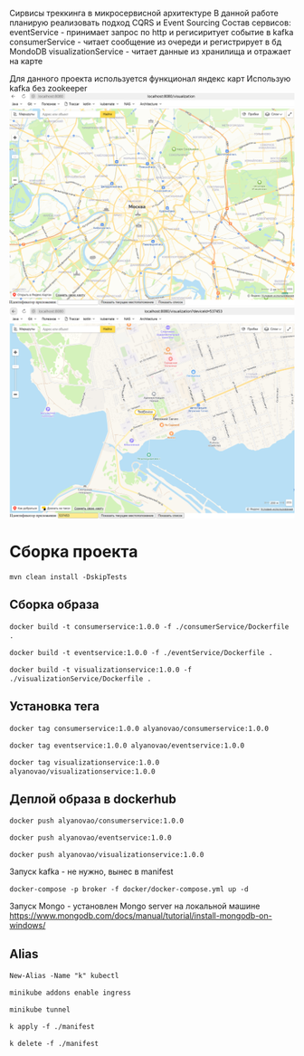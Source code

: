 Сирвисы треккинга в микросервисной архитектуре
В данной работе планирую реализовать подход CQRS и Event Sourcing
Состав сервисов:
eventService - принимает запрос по http и регисиритует событие в kafka
consumerService - читает сообщение из очереди и регистрирует в бд MondoDB
visualizationService - читает данные из хранилища и отражает на карте

Для данного проекта используется функционал яндекс карт
Использую kafka без zookeeper
![img.png](img.png)
![img_1.png](img_1.png)

# Сборка проекта
```shell
mvn clean install -DskipTests
```

## Сборка образа
```shell
docker build -t consumerservice:1.0.0 -f ./consumerService/Dockerfile .
```

```shell
docker build -t eventservice:1.0.0 -f ./eventService/Dockerfile .
```

```shell
docker build -t visualizationservice:1.0.0 -f ./visualizationService/Dockerfile .
```

## Установка тега
```shell
docker tag consumerservice:1.0.0 alyanovao/consumerservice:1.0.0
```

```shell
docker tag eventservice:1.0.0 alyanovao/eventservice:1.0.0
```

```shell
docker tag visualizationservice:1.0.0 alyanovao/visualizationservice:1.0.0
```

## Деплой образа в dockerhub
```shell
docker push alyanovao/consumerservice:1.0.0
```

```shell
docker push alyanovao/eventservice:1.0.0
```

```shell
docker push alyanovao/visualizationservice:1.0.0
```

Запуск kafka - не нужно, вынес в manifest
```shell
docker-compose -p broker -f docker/docker-compose.yml up -d
```

Запуск Mongo - установлен Mongo server на локальной машине
https://www.mongodb.com/docs/manual/tutorial/install-mongodb-on-windows/

## Alias
```shell
New-Alias -Name "k" kubectl
```
 
```shell
minikube addons enable ingress
```

```shell
minikube tunnel
```

```shell
k apply -f ./manifest
```

```shell
k delete -f ./manifest
```
